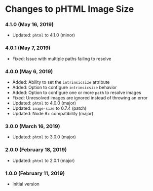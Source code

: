 # Changes to pHTML Image Size

### 4.1.0 (May 16, 2019)

- Updated: `phtml` to 4.1.0 (minor)

### 4.0.1 (May 7, 2019)

- Fixed: Issue with multiple paths failing to resolve

### 4.0.0 (May 6, 2019)

- Added: Ability to set the `intrinsicsize` attribute
- Added: Option to configure `intrinsicsize` behavior
- Added: Option to configure one or more `path` to resolve images
- Fixed: Unresolved images are ignored instead of throwing an error
- Updated: `phtml` to 4.0.0 (major)
- Updated: `image-size` to 0.7.4 (patch)
- Updated: Node 8+ compatibility (major)

### 3.0.0 (March 16, 2019)

- Updated: `phtml` to 3.0.0 (major)

### 2.0.0 (February 18, 2019)

- Updated: `phtml` to 2.0.1 (major)

### 1.0.0 (February 11, 2019)

- Initial version
